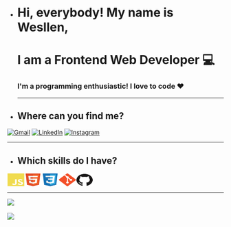 * # Hi, everybody! My name is Wesllen,
  # I am a Frontend Web Developer 💻
  ### I'm a programming enthusiastic! I love to code ❤️

  <hr>

* ## Where can you find me?
<a href="mailto:wesllenaraujo.developer@gmail.com" target="_blank">![Gmail](https://img.shields.io/badge/Gmail-D14836?style=for-the-badge&logo=gmail&logoColor=white)</a>
[![LinkedIn](https://img.shields.io/badge/LinkedIn-0077B5?style=for-the-badge&logo=linkedin&logoColor=white)](https://www.linkedin.com/in/wesllen-do-carmo-ara%C3%BAjo-0b1115276/)
[![Instagram](https://img.shields.io/badge/Instagram-E4405F?style=for-the-badge&logo=instagram&logoColor=white)](https://www.instagram.com/wesllenaraujo_7)

<hr>

* ## Which skills do I have?

<div style="display:flex;">
  <img align="center" alt="Js" height="30" width="40" src="https://raw.githubusercontent.com/devicons/devicon/master/icons/javascript/javascript-plain.svg">
  <img align="center" alt="HTML" height="30" width="40" src="https://raw.githubusercontent.com/devicons/devicon/master/icons/html5/html5-original.svg">
  <img align="center" alt="CSS" height="30" width="40" src="https://raw.githubusercontent.com/devicons/devicon/master/icons/css3/css3-original.svg">
  <img align="center" alt="GIT" height="30" width="40" src="https://github.com/devicons/devicon/blob/master/icons/git/git-original.svg">
  <img align="center" alt="GITHUB" height="30" width="40" src="https://github.com/devicons/devicon/blob/master/icons/github/github-original.svg">
</div>

<hr>

<img height="150em" src="https://github-readme-stats.vercel.app/api/top-langs/?username=WesllenAraujo&theme=tokyonight&hide_border=false&&layout=compact"/>
  
![](https://github-profile-summary-cards.vercel.app/api/cards/profile-details?username=WesllenAraujo&theme=tokyonight)
